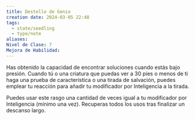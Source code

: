 ```yaml
---
title: Destello de Genio
creation date: 2024-03-05 22:48
tags:
  - state/seedling
  - type/note
aliases: 
Nivel de Clase: 7
Mejora de Habilidad:
---
```

Has obtenido la capacidad de encontrar soluciones cuando estás bajo presión. Cuando tú o una criatura que puedas ver a 30 pies o menos de ti haga una prueba de característica o una tirada de salvación, puedes emplear tu reacción para añadir tu modificador por Inteligencia a la tirada.

Puedes usar este rasgo una cantidad de veces igual a tu modificador por Inteligencia (mínimo una vez). Recuperas todos los usos tras finalizar un descanso largo.